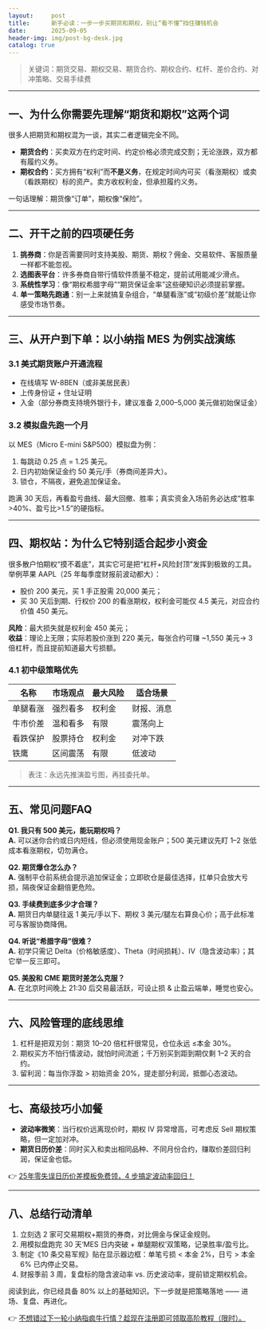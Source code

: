 ```yaml
---
layout:     post
title:      新手必读：一步一步买期货和期权，别让“看不懂”挡住赚钱机会
date:       2025-09-05
header-img: img/post-bg-desk.jpg
catalog: true
---
```


> 关键词：期货交易、期权交易、期货合约、期权合约、杠杆、差价合约、对冲策略、交易手续费

---

## 一、为什么你需要先理解“期货和期权”这两个词

很多人把期货和期权混为一谈，其实二者逻辑完全不同。  
- **期货合约**：买卖双方在约定时间、约定价格必须完成交割；无论涨跌，双方都有履约义务。  
- **期权合约**：买方拥有“权利”而**不是义务**，在规定时间内可买（看涨期权）或卖（看跌期权）标的资产。卖方收权利金，但承担履约义务。  

一句话理解：期货像“订单”，期权像“保险”。

---

## 二、开干之前的四项硬任务

1. **挑券商**：你是否需要同时支持美股、期货、期权？佣金、交易软件、客服质量一样都不能忽视。  
2. **选图表平台**：许多券商自带行情软件质量不稳定，提前试用能减少滑点。  
3. **系统性学习**：像“期权希腊字母”“期货保证金率”这些硬知识必须提前掌握。  
4. **单一策略先跑通**：别一上来就搞复杂组合，“单腿看涨”或“初级价差”就能让你感受市场节奏。

---

## 三、从开户到下单：以小纳指 MES 为例实战演练

### 3.1 美式期货账户开通流程

- 在线填写 W-8BEN（或非美居民表）  
- 上传身份证 + 住址证明  
- 入金（部分券商支持境外银行卡，建议准备 2,000–5,000 美元做初始保证金）  

### 3.2 模拟盘先跑一个月

以 MES（Micro E-mini S&P500）模拟盘为例：  
1. 每跳动 0.25 点 = 1.25 美元。  
2. 日内初始保证金约 50 美元/手（券商间差异大）。  
3. 锁仓，不隔夜，避免追加保证金。  

跑满 30 天后，再看盈亏曲线、最大回撤、胜率；真实资金入场前务必达成“胜率>40%、盈亏比>1.5”的硬指标。

---

## 四、期权站：为什么它特别适合起步小资金

很多散户怕期权“摸不着底”，其实它可是把“杠杆+风险封顶”发挥到极致的工具。举例苹果 AAPL（25 年每季度财报前波动都大）：  
- 股价 200 美元，买 1 手正股需 20,000 美元；  
- 买 30 天后到期、行权价 200 的看涨期权，权利金可能仅 4.5 美元，对应合约价值 450 美元。  

**风险**：最大损失就是权利金 450 美元；  
**收益**：理论上无限；实际若股价涨到 220 美元，每张合约可赚 ~1,550 美元→ 3 倍杠杆，而且提前知道最大亏损额。

### 4.1 初中级策略优先

| 名称 | 市场观点 | 最大风险 | 适合场景 |
| --- | --- | --- | --- |
| 单腿看涨 | 强烈看多 | 权利金 | 财报、消息 |
| 牛市价差 | 温和看多 | 有限 | 震荡向上 |
| 看跌保护 | 股票持仓 | 权利金 | 对冲下跌 |
| 铁鹰 | 区间震荡 | 有限 | 低波动 |

> 表注：永远先推演盈亏图，再挂委托单。

---

## 五、常见问题FAQ

**Q1. 我只有 500 美元，能玩期权吗？**  
**A.** 可以迷你合约或日内短线，但必须使用现金账户；500 美元建议先盯 1–2 张低成本看涨期权，切勿满仓。

**Q2. 期货爆仓怎么办？**  
**A.** 强制平仓前系统会提示追加保证金；立即砍仓是最佳选择，扛单只会放大亏损，隔夜保证金翻倍更危险。

**Q3. 手续费到底多少才合理？**  
**A.** 期货日内单腿往返 1 美元/手以下、期权 3 美元/腿左右算良心价；高于此标准可与客服协商降佣。

**Q4. 听说“希腊字母”很难？**  
**A.** 初学只需记 Delta（价格敏感度）、Theta（时间损耗）、IV（隐含波动率）；其它举一反三即可。

**Q5. 美股和 CME 期货时差怎么克服？**  
**A.** 在北京时间晚上 21:30 后交易最活跃，可设止损 & 止盈云端单，睡觉也安心。

---

## 六、风险管理的底线思维

1. 杠杆是把双刃剑：期货 10–20 倍杠杆很常见，仓位永远 ≤本金 30%。  
2. 期权买方不怕行情波动，就怕时间流逝；千万别买到距到期仅剩 1–2 天的合约。  
3. 留利润：每当你浮盈 > 初始资金 20%，提走部分利润，抵御心态波动。

---

## 七、高级技巧小加餐

- **波动率微笑**：当行权价远离现价时，期权 IV 异常增高，可考虑反 Sell 期权策略，但一定加对冲。  
- **期货日历价差**：同时买入和卖出相同品种、不同月份合约，赚取价差回归利润，保证金也低。  

👉 [25年零失误日历价差模板免费领，4 步搞定波动率回归！](https://okxdog.com/)

---

## 八、总结行动清单

1. 立刻选 2 家可交易期权+期货的券商，对比佣金与保证金规则。  
2. 用模拟盘跑完 30 天‘MES 日内突破 + 单腿期权’双策略，记录胜率/盈亏比。  
3. 制定《10 条交易军规》贴在显示器边框：单笔亏损 < 本金 2%，日亏 > 本金 6% 已内停止交易。  
4. 财报季前 3 周，复盘标的隐含波动率 vs. 历史波动率，提前锁定期权机会。  

阅读到此，你已经具备 80% 以上的基础知识。下一步就是把策略落地 —— 进场、复盘、再进化。  

👉 [不想错过下一轮小纳指疯牛行情？趁现在注册即可领取高阶教程（限时）。](https://okxdog.com/)